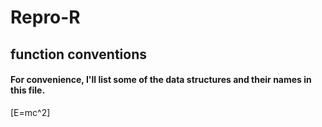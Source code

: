 # Repro-R

## function conventions

#### For convenience, I'll list some of the data structures and their names in this file.
\[E=mc^2\]
